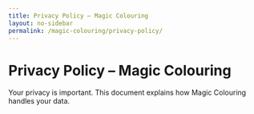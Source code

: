 ```yaml
---
title: Privacy Policy – Magic Colouring
layout: no-sidebar
permalink: /magic-colouring/privacy-policy/
---
```


# Privacy Policy – Magic Colouring

Your privacy is important. This document explains how Magic Colouring handles your data.
